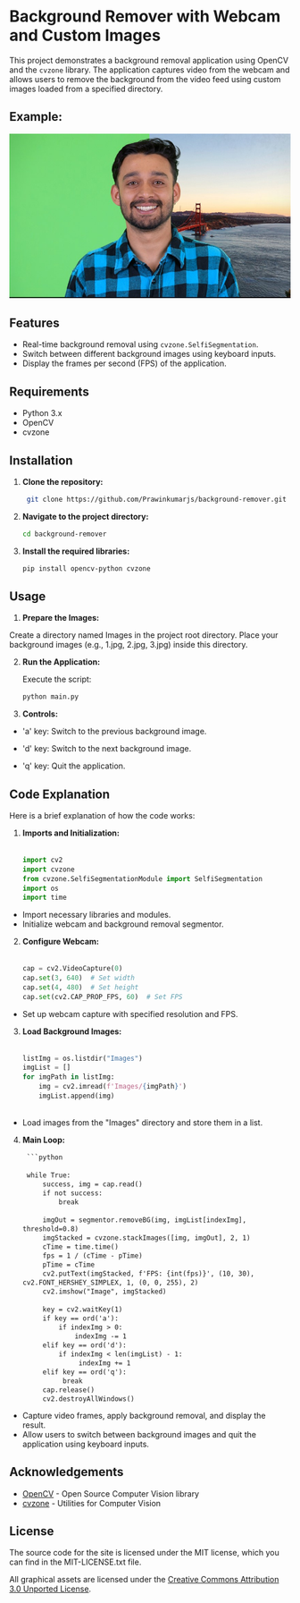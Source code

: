 # Background Remover with Webcam and Custom Images

This project demonstrates a background removal application using OpenCV and the `cvzone` library. The application captures video from the webcam and allows users to remove the background from the video feed using custom images loaded from a specified directory.
## Example:
![Background Remover with Webcam and Custom Images](https://github.com/Prawinkumarjs/opencv-projects/blob/main/Background%20Remover/virtual-background-green-screen-example.jpg)


## Features

- Real-time background removal using `cvzone.SelfiSegmentation`.
- Switch between different background images using keyboard inputs.
- Display the frames per second (FPS) of the application.

## Requirements

- Python 3.x
- OpenCV
- cvzone

## Installation

1. **Clone the repository:**

   ```bash
    git clone https://github.com/Prawinkumarjs/background-remover.git


2. **Navigate to the project directory:**

    ```bash
    cd background-remover


3. **Install the required libraries:**

    ```bash
    pip install opencv-python cvzone


## Usage


1. **Prepare the Images:**

Create a directory named Images in the project root directory. Place your background images (e.g., 1.jpg, 2.jpg, 3.jpg) inside this directory.

2. **Run the Application:**

    Execute the script:
    ```bash
    python main.py


3. **Controls:**

- 'a' key: Switch to the previous background image.

- 'd' key: Switch to the next background image.

- 'q' key: Quit the application.

## Code Explanation

Here is a brief explanation of how the code works:

1. **Imports and Initialization:**

    ```python

    import cv2
    import cvzone
    from cvzone.SelfiSegmentationModule import SelfiSegmentation
    import os
    import time


- Import necessary libraries and modules.
- Initialize webcam and background removal segmentor.

2. **Configure Webcam:**

    ```python

    cap = cv2.VideoCapture(0)
    cap.set(3, 640)  # Set width
    cap.set(4, 480)  # Set height
    cap.set(cv2.CAP_PROP_FPS, 60)  # Set FPS

- Set up webcam capture with specified resolution and FPS.
    
3. **Load Background Images:**

    ```python

    listImg = os.listdir("Images")
    imgList = []
    for imgPath in listImg:
        img = cv2.imread(f'Images/{imgPath}')
        imgList.append(img)
        
- Load images from the "Images" directory and store them in a list.

4. **Main Loop:**

        ```python
        
        while True:
            success, img = cap.read()
            if not success:
                break

            imgOut = segmentor.removeBG(img, imgList[indexImg], threshold=0.8)
            imgStacked = cvzone.stackImages([img, imgOut], 2, 1)
            cTime = time.time()
            fps = 1 / (cTime - pTime)
            pTime = cTime
            cv2.putText(imgStacked, f'FPS: {int(fps)}', (10, 30), cv2.FONT_HERSHEY_SIMPLEX, 1, (0, 0, 255), 2)
            cv2.imshow("Image", imgStacked)

            key = cv2.waitKey(1)
            if key == ord('a'):
                if indexImg > 0:
                    indexImg -= 1
            elif key == ord('d'):
                if indexImg < len(imgList) - 1:
                     indexImg += 1
            elif key == ord('q'):
                 break
            cap.release()
            cv2.destroyAllWindows()


- Capture video frames, apply background removal, and display the result.
-  Allow users to switch between background images and quit the application using keyboard inputs.


## Acknowledgements

- [OpenCV](https://opencv.org/) - Open Source Computer Vision library
- [cvzone](https://github.com/cvzone/cvzone) - Utilities for Computer Vision

## License

The source code for the site is licensed under the MIT license, which you can find in
the MIT-LICENSE.txt file.

All graphical assets are licensed under the
[Creative Commons Attribution 3.0 Unported License](https://creativecommons.org/licenses/by/3.0/).
